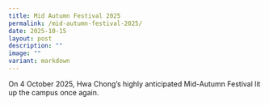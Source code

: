 ```yaml
---
title: Mid Autumn Festival 2025
permalink: /mid-autumn-festival-2025/
date: 2025-10-15
layout: post
description: ""
image: ""
variant: markdown
---
```

<p>On 4 October 2025, Hwa Chong’s highly anticipated Mid-Autumn Festival
lit up the campus once again.</p>
<p></p>
<p></p>
<p></p>
<p></p>